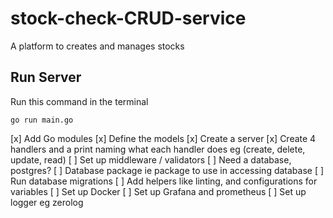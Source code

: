 # stock-check-CRUD-service
A platform to creates and manages stocks

## Run Server

Run this command in the terminal

```
go run main.go
```

[x] Add Go modules
[x] Define the models
[x] Create a server
[x] Create 4 handlers and a print naming what each handler does eg (create, delete, update, read)
[ ] Set up middleware / validators
[ ] Need a database, postgres?
[ ] Database package ie package to use in accessing database
[ ] Run database migrations
[ ] Add helpers like linting, and configurations for variables
[ ] Set up Docker
[ ] Set up Grafana and prometheus
[ ] Set up logger eg zerolog
